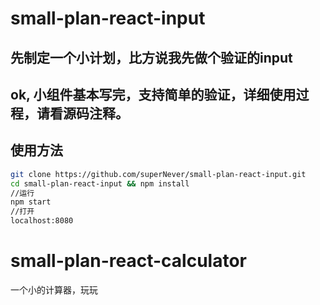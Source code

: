 # small-plan-react-input
## 先制定一个小计划，比方说我先做个验证的input

## ok, 小组件基本写完，支持简单的验证，详细使用过程，请看源码注释。

## 使用方法

```bash
git clone https://github.com/superNever/small-plan-react-input.git 
cd small-plan-react-input && npm install
//运行
npm start
//打开
localhost:8080
```
# small-plan-react-calculator
一个小的计算器，玩玩

